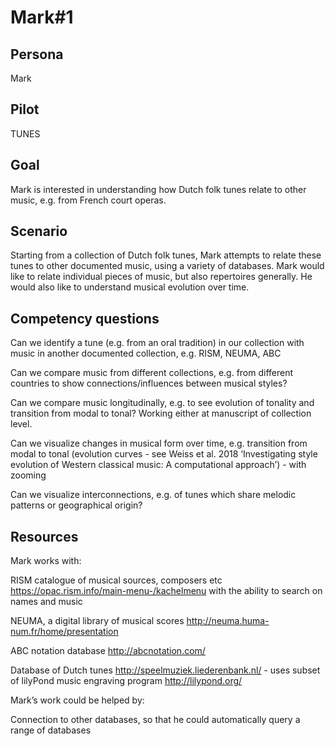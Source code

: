 # Mark#1

## Persona

Mark

## Pilot

TUNES

## Goal

Mark is interested in understanding how Dutch folk tunes relate to other music, e.g. from French court operas.

## Scenario

Starting from a collection of Dutch folk tunes, Mark attempts to relate these tunes to other documented music, using a variety of databases.  Mark would like to relate individual pieces of music, but also repertoires generally.  He would also like to understand musical evolution over time.

## Competency questions

Can we identify a tune (e.g. from an oral tradition) in our collection with music in another documented collection, e.g. RISM, NEUMA, ABC

Can we compare music from different collections, e.g. from different countries to show connections/influences between musical styles?


Can we compare music longitudinally, e.g. to see evolution of tonality and transition from modal to tonal?  Working either at manuscript of collection level.

Can we visualize changes in musical form over time, e.g. transition from modal to tonal (evolution curves - see Weiss et al. 2018 ‘Investigating style evolution of Western classical music: A computational approach’) - with zooming

Can we visualize interconnections, e.g. of tunes which share melodic patterns or geographical origin?


## Resources

Mark works with:

RISM catalogue of musical sources, composers etc https://opac.rism.info/main-menu-/kachelmenu with the ability to search on names and music

NEUMA, a digital library of musical scores http://neuma.huma-num.fr/home/presentation 

ABC notation database http://abcnotation.com/ 

Database of Dutch tunes http://speelmuziek.liederenbank.nl/ - uses subset of lilyPond music engraving program http://lilypond.org/ 

Mark’s work could be helped by:

Connection to other databases, so that he could automatically query a range of databases
